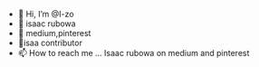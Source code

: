 - 👋 Hi, I’m @I-zo
- 👀 isaac rubowa 
- 🌱 medium,pinterest
- 💞️isaa contributor
- 📫 How to reach me ...
  Isaac rubowa on medium and pinterest
<!---
I-zo/I-zo is a ✨ special ✨ repository because its `README.md` (this file) appears on your GitHub profile.
You can click the Preview link to take a look at your changes.
--->
